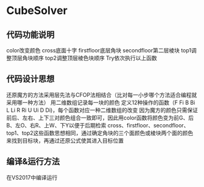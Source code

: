 # CubeSolver
## 代码功能说明
color改变颜色
cross底面十字
firstfloor底层角块
secondfloor第二层棱块
top1调整顶层角块顺序
top2调整顶层棱色块顺序
Try依次执行以上函数

## 代码设计思想
还原魔方的方法采用层先法与CFOP法相结合（比对每一小步哪个方法适合编程就采用哪一种方法）
用二维数组记录每一块的颜色
定义12种操作的函数（F Fi B Bi L Li R Ri U Ui D Di)，每个函数对应一种二维数组的改变
因为魔方的颜色只需保证前后、左右、上下三对颜色组合一致即可，因此用color函数将颜色变为前G、后B、左O、右R、上W、下Y以便于后期检索
cross、firstfloor、secondfloor、top1、top2这些函数思想相同，通过确定角块的三个面颜色或棱块两个面的颜色来找到目标块，再通过还原公式使其进入目标位置


## 编译&运行方法
在VS2017中编译运行

